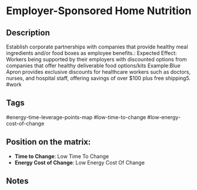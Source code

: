 # Employer-Sponsored Home Nutrition

## Description
Establish corporate partnerships with companies that provide healthy meal ingredients and/or food boxes as employee benefits.: Expected Effect:  Workers being supported by their employers with discounted options from companies that offer healthy deliverable food options/kits   Example:Blue Apron provides exclusive discounts for healthcare workers such as doctors, nurses, and hospital staff, offering savings of over $100 plus free shipping5.   #work

## Tags
#energy-time-leverage-points-map #low-time-to-change #low-energy-cost-of-change

## Position on the matrix:
- **Time to Change**: Low Time To Change
- **Energy Cost of Change**: Low Energy Cost Of Change

## Notes
<!-- Add your notes here -->
